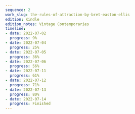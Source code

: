 ```yaml
---
sequence: 2
work_slug: the-rules-of-attraction-by-bret-easton-ellis
edition: Kindle
edition_notes: Vintage Contemporaries
timeline:
- date: 2022-07-02
  progress: 9%
- date: 2022-07-04
  progress: 25%
- date: 2022-07-05
  progress: 36%
- date: 2022-07-06
  progress: 56%
- date: 2022-07-11
  progress: 61%
- date: 2022-07-12
  progress: 71%
- date: 2022-07-13
  progress: 80%
- date: 2022-07-14
  progress: Finished
---
```


